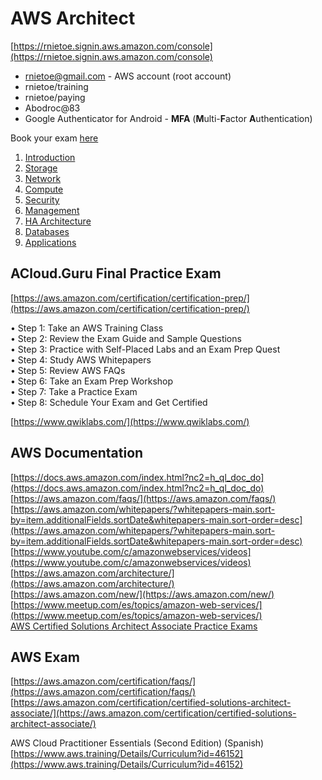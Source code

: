 # AWS Architect

[https://rnietoe.signin.aws.amazon.com/console](https://rnietoe.signin.aws.amazon.com/console)

* rnietoe@gmail.com - AWS account (root account)
* rnietoe/training
* rnietoe/paying
* Abodroc@83
* Google Authenticator for Android - **MFA** (**M**ulti-**F**actor **A**uthentication)

Book your exam [here](https://www.aws.training/certification)

1. [Introduction](1-Introduction.md)
2. [Storage](2-Storage.md)
3. [Network](3-Network.md)
4. [Compute](4-Compute.md)
5. [Security](5-Security.md)
6. [Management](6-Management.md)
7. [HA Architecture](7-Architecture.md)
8. [Databases](8-Databases.md)
9. [Applications](9-Applications.md)

## ACloud.Guru Final Practice Exam  
[https://aws.amazon.com/certification/certification-prep/](https://aws.amazon.com/certification/certification-prep/)

• Step 1: Take an AWS Training Class  
• Step 2: Review the Exam Guide and Sample Questions  
• Step 3: Practice with Self-Placed Labs and an Exam Prep Quest  
• Step 4: Study AWS Whitepapers  
• Step 5: Review AWS FAQs  
• Step 6: Take an Exam Prep Workshop  
• Step 7: Take a Practice Exam  
• Step 8: Schedule Your Exam and Get Certified  

[https://www.qwiklabs.com/](https://www.qwiklabs.com/)

## AWS Documentation
[https://docs.aws.amazon.com/index.html?nc2=h_ql_doc_do](https://docs.aws.amazon.com/index.html?nc2=h_ql_doc_do)  
[https://aws.amazon.com/faqs/](https://aws.amazon.com/faqs/)  
[https://aws.amazon.com/whitepapers/?whitepapers-main.sort-by=item.additionalFields.sortDate&whitepapers-main.sort-order=desc](https://aws.amazon.com/whitepapers/?whitepapers-main.sort-by=item.additionalFields.sortDate&whitepapers-main.sort-order=desc)    
[https://www.youtube.com/c/amazonwebservices/videos](https://www.youtube.com/c/amazonwebservices/videos)  
[https://aws.amazon.com/architecture/](https://aws.amazon.com/architecture/)  
[https://aws.amazon.com/new/](https://aws.amazon.com/new/)  
[https://www.meetup.com/es/topics/amazon-web-services/](https://www.meetup.com/es/topics/amazon-web-services/)  
[AWS Certified Solutions Architect Associate Practice Exams](https://www.udemy.com/course/aws-certified-solutions-architect-associate-practice-tests-k/)

## AWS Exam  
[https://aws.amazon.com/certification/faqs/](https://aws.amazon.com/certification/faqs/)  
[https://aws.amazon.com/certification/certified-solutions-architect-associate/](https://aws.amazon.com/certification/certified-solutions-architect-associate/)

AWS Cloud Practitioner Essentials (Second Edition) (Spanish)
[https://www.aws.training/Details/Curriculum?id=46152](https://www.aws.training/Details/Curriculum?id=46152)


